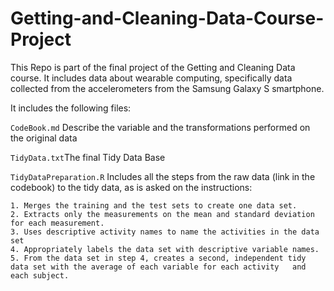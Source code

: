 # Getting-and-Cleaning-Data-Course-Project
This Repo is part of the final project of the Getting and Cleaning Data course. 
It includes data about wearable computing, specifically data collected from the accelerometers from the Samsung Galaxy S smartphone.

It includes the following files:

`CodeBook.md` Describe the variable and the transformations performed on the original data

`TidyData.txt`The final Tidy Data Base

`TidyDataPreparation.R` Includes all the steps from the raw data (link in the codebook) to the tidy data, as is asked on the instructions:

    1. Merges the training and the test sets to create one data set.
    2. Extracts only the measurements on the mean and standard deviation for each measurement.
    3. Uses descriptive activity names to name the activities in the data set
    4. Appropriately labels the data set with descriptive variable names.
    5. From the data set in step 4, creates a second, independent tidy data set with the average of each variable for each activity   and each subject.

